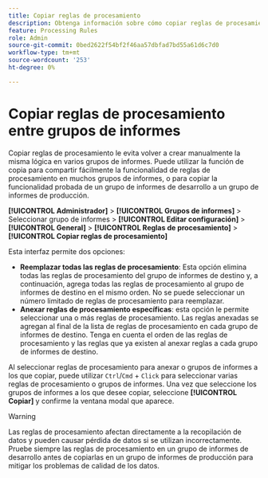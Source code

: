 ```yaml
---
title: Copiar reglas de procesamiento
description: Obtenga información sobre cómo copiar reglas de procesamiento de un grupo de informes a otro.
feature: Processing Rules
role: Admin
source-git-commit: 0bed2622f54bf2f46aa57dbfad7bd55a61d6c7d0
workflow-type: tm+mt
source-wordcount: '253'
ht-degree: 0%

---
```


# Copiar reglas de procesamiento entre grupos de informes

Copiar reglas de procesamiento le evita volver a crear manualmente la misma lógica en varios grupos de informes. Puede utilizar la función de copia para compartir fácilmente la funcionalidad de reglas de procesamiento en muchos grupos de informes, o para copiar la funcionalidad probada de un grupo de informes de desarrollo a un grupo de informes de producción.

**[!UICONTROL Administrador]** > **[!UICONTROL Grupos de informes]** > Seleccionar grupo de informes > **[!UICONTROL Editar configuración]** > **[!UICONTROL General]** > **[!UICONTROL Reglas de procesamiento]** > **[!UICONTROL Copiar reglas de procesamiento]**

Esta interfaz permite dos opciones:

* **Reemplazar todas las reglas de procesamiento**: Esta opción elimina todas las reglas de procesamiento del grupo de informes de destino y, a continuación, agrega todas las reglas de procesamiento al grupo de informes de destino en el mismo orden. No se puede seleccionar un número limitado de reglas de procesamiento para reemplazar.
* **Anexar reglas de procesamiento específicas**: esta opción le permite seleccionar una o más reglas de procesamiento. Las reglas anexadas se agregan al final de la lista de reglas de procesamiento en cada grupo de informes de destino. Tenga en cuenta el orden de las reglas de procesamiento y las reglas que ya existen al anexar reglas a cada grupo de informes de destino.

Al seleccionar reglas de procesamiento para anexar o grupos de informes a los que copiar, puede utilizar `Ctrl`/`Cmd` + `Click` para seleccionar varias reglas de procesamiento o grupos de informes. Una vez que seleccione los grupos de informes a los que desee copiar, seleccione **[!UICONTROL Copiar]** y confirme la ventana modal que aparece.

>[!WARNING]
>
>Las reglas de procesamiento afectan directamente a la recopilación de datos y pueden causar pérdida de datos si se utilizan incorrectamente. Pruebe siempre las reglas de procesamiento en un grupo de informes de desarrollo antes de copiarlas en un grupo de informes de producción para mitigar los problemas de calidad de los datos.
